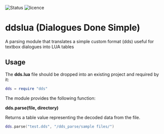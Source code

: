 ![Status](https://img.shields.io/badge/status-work%20in%20progress-%23bb77d1)
![licence](https://img.shields.io/github/license/GenshinMT/dds_parse)
# ddslua (Dialogues Done Simple)
A parsing module that translates a simple custom format (dds) useful for textbox dialogues into LUA tables

## Usage

The **dds.lua** file should be dropped into an existing project and required by it:

```lua
dds = require "dds"
```

The module provides the following function:

**dds.parse(file, directory)**

Returns a table value representing the decoded data from the file.

```lua
dds.parse("test.dds", "/dds_parse/sample files/")
```
